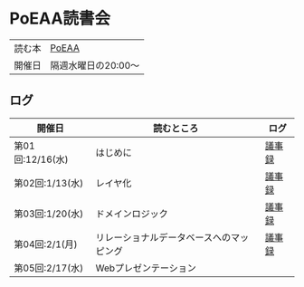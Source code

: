 
# PoEAA読書会

|||
|----|----|
|読む本|[PoEAA](https://amzn.to/3qsnejT)|
|開催日|隔週水曜日の20:00～|

## ログ

|開催日|読むところ|ログ|
|----|----|----|
|第01回:12/16(水)|はじめに|[議事録](doc/00_はじめに.md)|
|第02回:1/13(水)|レイヤ化|[議事録](doc/01_レイヤ化.md)|
|第03回:1/20(水)|ドメインロジック|[議事録](doc/02_ドメインロジック.md)|
|第04回:2/1(月)|リレーショナルデータベースへのマッピング|[議事録](doc/03_リレーショナルデータベースへのマッピング.md)|
|第05回:2/17(水)|Webプレゼンテーション||
